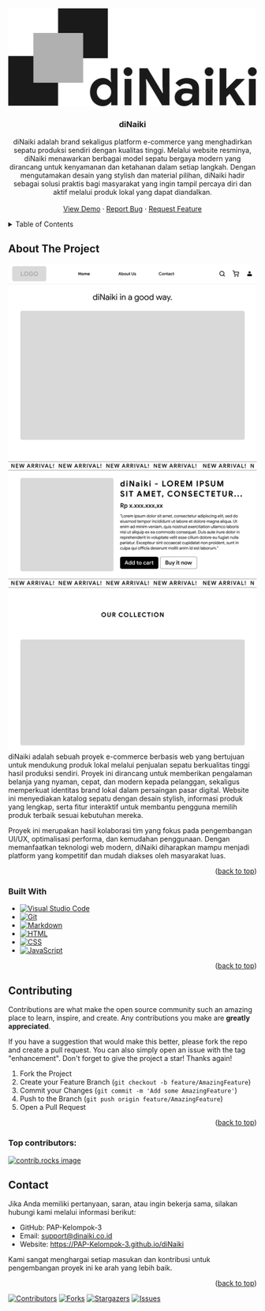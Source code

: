 <a id="readme-top"></a>

<!-- PROJECT LOGO -->
<br />
<div align="center">
  <a href="https://github.com/PAP-Kelompok-3/diNaiki">
    <img src="src/img/primaryLogo.svg" alt="Logo">
  </a>

<h3 align="center">diNaiki</h3>

  <p align="center">
    diNaiki adalah brand sekaligus platform e-commerce yang menghadirkan sepatu produksi sendiri dengan kualitas tinggi. Melalui website resminya, diNaiki menawarkan berbagai model sepatu bergaya modern yang dirancang untuk kenyamanan dan ketahanan dalam setiap langkah. Dengan mengutamakan desain yang stylish dan material pilihan, diNaiki hadir sebagai solusi praktis bagi masyarakat yang ingin tampil percaya diri dan aktif melalui produk lokal yang dapat diandalkan.
    <br />
    <br />
    <a href="https://PAP-Kelompok-3.github.io/diNaiki">View Demo</a>
    &middot;
    <a href="https://github.com/PAP-Kelompok-3/diNaiki/issues/new?labels=bug&template=bug-report---.md">Report Bug</a>
    &middot;
    <a href="https://github.com/PAP-Kelompok-3/diNaiki/issues/new?labels=enhancement&template=feature-request---.md">Request Feature</a>
  </p>
</div>

<!-- TABLE OF CONTENTS -->
<details>
  <summary>Table of Contents</summary>
  <ol>
    <li>
      <a href="#about-the-project">About The Project</a>
      <ul>
        <li><a href="#built-with">Built With</a></li>
      </ul>
    </li>
    <li><a href="#contributing">Contributing</a></li>
    <li><a href="#contact">Contact</a></li>
  </ol>
</details>

<!-- ABOUT THE PROJECT -->

## About The Project

[![diNaiki Screenshot][product-screenshot]](https://PAP-Kelompok-3.github.io/diNaiki)
<br/>
diNaiki adalah sebuah proyek e-commerce berbasis web yang bertujuan untuk mendukung produk lokal melalui penjualan sepatu berkualitas tinggi hasil produksi sendiri. Proyek ini dirancang untuk memberikan pengalaman belanja yang nyaman, cepat, dan modern kepada pelanggan, sekaligus memperkuat identitas brand lokal dalam persaingan pasar digital. Website ini menyediakan katalog sepatu dengan desain stylish, informasi produk yang lengkap, serta fitur interaktif untuk membantu pengguna memilih produk terbaik sesuai kebutuhan mereka.

Proyek ini merupakan hasil kolaborasi tim yang fokus pada pengembangan UI/UX, optimalisasi performa, dan kemudahan penggunaan. Dengan memanfaatkan teknologi web modern, diNaiki diharapkan mampu menjadi platform yang kompetitif dan mudah diakses oleh masyarakat luas.

<p align="right">(<a href="#readme-top">back to top</a>)</p>

### Built With

- [![Visual Studio Code](https://custom-icon-badges.demolab.com/badge/Visual%20Studio%20Code-0078d7.svg?logo=vsc&logoColor=white)](#)
- [![Git](https://img.shields.io/badge/Git-F05032?logo=git&logoColor=fff)](#)
- [![Markdown](https://img.shields.io/badge/Markdown-%23000000.svg?logo=markdown&logoColor=white)](#)
- [![HTML](https://img.shields.io/badge/HTML-%23E34F26.svg?logo=html5&logoColor=white)](#)
- [![CSS](https://img.shields.io/badge/CSS-1572B6?logo=css3&logoColor=fff)](#)
- [![JavaScript](https://img.shields.io/badge/JavaScript-F7DF1E?logo=javascript&logoColor=000)](#)

<p align="right">(<a href="#readme-top">back to top</a>)</p>

<!-- CONTRIBUTING -->

## Contributing

Contributions are what make the open source community such an amazing place to learn, inspire, and create. Any contributions you make are **greatly appreciated**.

If you have a suggestion that would make this better, please fork the repo and create a pull request. You can also simply open an issue with the tag "enhancement".
Don't forget to give the project a star! Thanks again!

1. Fork the Project
2. Create your Feature Branch (`git checkout -b feature/AmazingFeature`)
3. Commit your Changes (`git commit -m 'Add some AmazingFeature'`)
4. Push to the Branch (`git push origin feature/AmazingFeature`)
5. Open a Pull Request

<p align="right">(<a href="#readme-top">back to top</a>)</p>

### Top contributors:

<a href="https://github.com/PAP-Kelompok-3/diNaiki/graphs/contributors">
  <img src="https://contrib.rocks/image?repo=PAP-Kelompok-3/diNaiki" alt="contrib.rocks image" />
</a>

## Contact

Jika Anda memiliki pertanyaan, saran, atau ingin bekerja sama, silakan hubungi kami melalui informasi berikut:

- GitHub: PAP-Kelompok-3
- Email: support@dinaiki.co.id
- Website: https://PAP-Kelompok-3.github.io/diNaiki

Kami sangat menghargai setiap masukan dan kontribusi untuk pengembangan proyek ini ke arah yang lebih baik.

<p align="right">(<a href="#readme-top">back to top</a>)</p>

[![Contributors][contributors-shield]][contributors-url]
[![Forks][forks-shield]][forks-url]
[![Stargazers][stars-shield]][stars-url]
[![Issues][issues-shield]][issues-url]

[contributors-shield]: https://img.shields.io/github/contributors/PAP-Kelompok-3/diNaiki.svg?style=for-the-badge
[contributors-url]: https://github.com/PAP-Kelompok-3/diNaiki/graphs/contributors
[forks-shield]: https://img.shields.io/github/forks/PAP-Kelompok-3/diNaiki.svg?style=for-the-badge
[forks-url]: https://github.com/PAP-Kelompok-3/diNaiki/network/members
[stars-shield]: https://img.shields.io/github/stars/PAP-Kelompok-3/diNaiki.svg?style=for-the-badge
[stars-url]: https://github.com/PAP-Kelompok-3/diNaiki/stargazers
[issues-shield]: https://img.shields.io/github/issues/PAP-Kelompok-3/diNaiki.svg?style=for-the-badge
[issues-url]: https://github.com/PAP-Kelompok-3/diNaiki/issues
[product-screenshot]: src/img/screenshot/home.png
